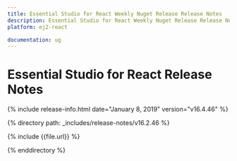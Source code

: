 ```yaml
---
title: Essential Studio for React Weekly Nuget Release Release Notes  
description: Essential Studio for React Weekly Nuget Release Release Notes  
platform: ej2-react

documentation: ug
---
```


# Essential Studio for  React  Release Notes  

{% include release-info.html date="January 8, 2019"   version="v16.4.46"  %} 

{% directory path: _includes/release-notes/v16.2.46 %}

{% include {{file.url}} %}

{% enddirectory %}
